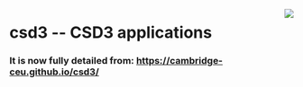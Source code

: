 <a href="https://www.top500.org/"><img src="https://www.top500.org/static//images/Top500_logo.png" align="right"></a>

# csd3 -- CSD3 applications

### It is now fully detailed from: https://cambridge-ceu.github.io/csd3/
